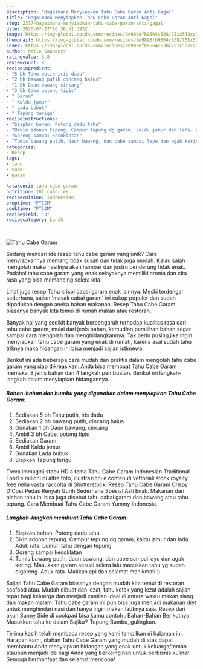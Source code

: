 ```yaml
---
description: "Bagaimana Menyiapkan Tahu Cabe Garam Anti Gagal"
title: "Bagaimana Menyiapkan Tahu Cabe Garam Anti Gagal"
slug: 2377-bagaimana-menyiapkan-tahu-cabe-garam-anti-gagal
date: 2020-07-27T16:36:51.393Z
image: https://img-global.cpcdn.com/recipes/9e9898fb9564c538/751x532cq70/tahu-cabe-garam-foto-resep-utama.jpg
thumbnail: https://img-global.cpcdn.com/recipes/9e9898fb9564c538/751x532cq70/tahu-cabe-garam-foto-resep-utama.jpg
cover: https://img-global.cpcdn.com/recipes/9e9898fb9564c538/751x532cq70/tahu-cabe-garam-foto-resep-utama.jpg
author: Nelle Saunders
ratingvalue: 3.8
reviewcount: 8
recipeingredient:
- "5 bh Tahu putih iris dadu"
- "2 bh bawang putih cincang halus"
- "1 bh Daun bawang cincang"
- "3 bh Cabe potong tipis"
- " Garam"
- " Kaldu jamur"
- " Lada bubuk"
- " Tepung terigu"
recipeinstructions:
- "Siapkan bahan. Potong dadu tahu"
- "Bikin adonan tepung. Campur tepung dg garam, kaldu jamur dan lada. Aduk rata. Lumuri tahu dengan tepung"
- "Goreng sampai kecoklatan"
- "Tumis bawang putih, daun bawang, dan cabe sampai layu dan agak kering. Masukkan garam sesuai selera lalu masukkan tahu yg sudah digoreng. Aduk rata. Matikan api dan selamat menikmati :)"
categories:
- Resep
tags:
- tahu
- cabe
- garam

katakunci: tahu cabe garam 
nutrition: 161 calories
recipecuisine: Indonesian
preptime: "PT12M"
cooktime: "PT33M"
recipeyield: "3"
recipecategory: Lunch

---
```



![Tahu Cabe Garam](https://img-global.cpcdn.com/recipes/9e9898fb9564c538/751x532cq70/tahu-cabe-garam-foto-resep-utama.jpg)

Sedang mencari ide resep tahu cabe garam yang unik? Cara menyiapkannya memang tidak susah dan tidak juga mudah. Kalau salah mengolah maka hasilnya akan hambar dan justru cenderung tidak enak. Padahal tahu cabe garam yang enak selayaknya memiliki aroma dan cita rasa yang bisa memancing selera kita.

Lihat juga resep Tahu krispi cabai garam enak lainnya. Meski terdengar sederhana, sajian &#39;masak cabai garam&#39; ini cukup populer dan sudah dipadukan dengan aneka bahan makanan. Resep Tahu Cabe Garam biasanya banyak kita temui di rumah makan atau restoran.

Banyak hal yang sedikit banyak berpengaruh terhadap kualitas rasa dari tahu cabe garam, mulai dari jenis bahan, kemudian pemilihan bahan segar sampai cara mengolah dan menghidangkannya. Tak perlu pusing jika ingin menyiapkan tahu cabe garam yang enak di rumah, karena asal sudah tahu triknya maka hidangan ini bisa menjadi sajian istimewa.


Berikut ini ada beberapa cara mudah dan praktis dalam mengolah tahu cabe garam yang siap dikreasikan. Anda bisa membuat Tahu Cabe Garam memakai 8 jenis bahan dan 4 langkah pembuatan. Berikut ini langkah-langkah dalam menyiapkan hidangannya.

<!--inarticleads1-->

##### Bahan-bahan dan bumbu yang digunakan dalam menyiapkan Tahu Cabe Garam:

1. Sediakan 5 bh Tahu putih, iris dadu
1. Sediakan 2 bh bawang putih, cincang halus
1. Gunakan 1 bh Daun bawang, cincang
1. Ambil 3 bh Cabe, potong tipis
1. Sediakan  Garam
1. Ambil  Kaldu jamur
1. Gunakan  Lada bubuk
1. Siapkan  Tepung terigu


Trova immagini stock HD a tema Tahu Cabe Garam Indonesian Traditional Food e milioni di altre foto, illustrazioni e contenuti vettoriali stock royalty free nella vasta raccolta di Shutterstock. Resep Tahu Cabe Garam Crispy D&#39;Cost Pedas Renyah Gurih Sederhana Spesial Asli Enak. Makanan dari olahan tahu ini bisa juga disebut tahu cabai garam dan bawang atau tahu tepung. Cara Membuat Tahu Cabe Garam Yummy Indonesia. 

<!--inarticleads2-->

##### Langkah-langkah membuat Tahu Cabe Garam:

1. Siapkan bahan. Potong dadu tahu
1. Bikin adonan tepung. Campur tepung dg garam, kaldu jamur dan lada. Aduk rata. Lumuri tahu dengan tepung
1. Goreng sampai kecoklatan
1. Tumis bawang putih, daun bawang, dan cabe sampai layu dan agak kering. Masukkan garam sesuai selera lalu masukkan tahu yg sudah digoreng. Aduk rata. Matikan api dan selamat menikmati :)


Sajian Tahu Cabe Garam biasanya dengan mudah kita temui di restoran seafood atau. Mudah dibuat dan lezat, tahu kotak yang lezat adalah sajian tepat bagi keluarga dan menjadi camilan ideal di antara waktu makan siang dan makan malam. Tahu cabe garam ini pun bisa juga menjadi makanan diet untuk menghindari nasi dan hanya ingin makan lauknya saja. Resep dari akun Sunny Side di cookpad bisa kamu contoh : Bahan-Bahan  Berikutnya. Masukkan tahu ke dalam Sajiku® Tepung Bumbu, gulingkan. 

Terima kasih telah membaca resep yang kami tampilkan di halaman ini. Harapan kami, olahan Tahu Cabe Garam yang mudah di atas dapat membantu Anda menyiapkan hidangan yang enak untuk keluarga/teman ataupun menjadi ide bagi Anda yang berkeinginan untuk berbisnis kuliner. Semoga bermanfaat dan selamat mencoba!
